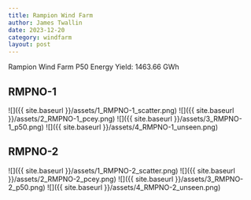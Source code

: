 ```yaml
---
title: Rampion Wind Farm
author: James Twallin
date: 2023-12-20
category: windfarm
layout: post
---
```

Rampion Wind Farm P50 Energy Yield: 1463.66 GWh

RMPNO-1
-------------
![]({{ site.baseurl }}/assets/1_RMPNO-1_scatter.png)
![]({{ site.baseurl }}/assets/2_RMPNO-1_pcey.png)
![]({{ site.baseurl }}/assets/3_RMPNO-1_p50.png)
![]({{ site.baseurl }}/assets/4_RMPNO-1_unseen.png)

RMPNO-2
-------------
![]({{ site.baseurl }}/assets/1_RMPNO-2_scatter.png)
![]({{ site.baseurl }}/assets/2_RMPNO-2_pcey.png)
![]({{ site.baseurl }}/assets/3_RMPNO-2_p50.png)
![]({{ site.baseurl }}/assets/4_RMPNO-2_unseen.png)

